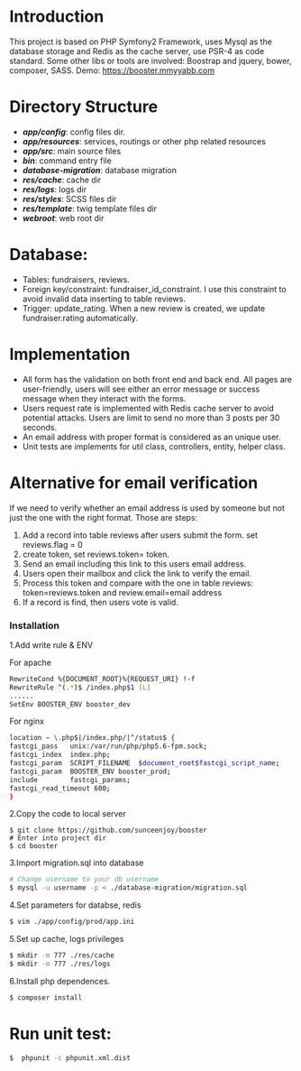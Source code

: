# Introduction
This project is based on PHP Symfony2 Framework, uses Mysql as the database storage and Redis as the cache server, use PSR-4 as code standard. Some other libs or tools are involved: Boostrap and jquery, bower, composer, SASS.
Demo: https://booster.mmyyabb.com
# Directory Structure
  - ***app/config***: config files dir.
  - ***app/resources***: services, routings or other php related resources 
  - ***app/src***: main source files
  - ***bin***: command entry file
  - ***database-migration***: database migration
  - ***res/cache***: cache dir
  - ***res/logs***: logs dir
  - ***res/styles***: SCSS files dir
  - ***res/template***: twig template files dir
  - ***webroot***: web root dir

# Database:
 - Tables: fundraisers, reviews.
 - Foreign key/constraint: fundraiser_id_constraint. I use this constraint to avoid invalid data inserting to table reviews.
 - Trigger: update_rating.  When a new review is created, we update fundraiser.rating automatically. 

# Implementation
 - All form has the validation on both front end and back end. All pages are user-friendly, users will see either an error message or success message when they interact with the forms.
 - Users request rate is implemented with Redis cache server to avoid potential attacks. Users are limit to send no more than 3 posts per 30 seconds. 
 - An email address with proper format is considered as an unique user.
 - Unit tests are implements for util class, controllers, entity, helper class.

# Alternative for email verification
If we need to verify whether an email address is used by someone but not just the one with the right format. Those are steps:
1. Add a record into table reviews after users submit the form. set reviews.flag = 0
2. create token, set reviews.token= token.
3. Send an email including this link to this users email address.
4. Users open their mailbox and click the link to verify the email.
5. Process this token and compare with the one in table reviews: token=reviews.token and review.email=email address
6. If a record is find, then users vote is valid.

### Installation
1.Add write rule & ENV

For apache
```sh
RewriteCond %{DOCUMENT_ROOT}%{REQUEST_URI} !-f
RewriteRule ^(.*)$ /index.php$1 [L]
......
SetEnv BOOSTER_ENV booster_dev
```
For nginx
```sh
location ~ \.php$|/index.php/|^/status$ {
fastcgi_pass   unix:/var/run/php/php5.6-fpm.sock;
fastcgi_index  index.php;
fastcgi_param  SCRIPT_FILENAME  $document_root$fastcgi_script_name;
fastcgi_param  BOOSTER_ENV booster_prod;
include        fastcgi_params;
fastcgi_read_timeout 600;
}
```
2.Copy the code to local server
```
$ git clone https://github.com/sunceenjoy/booster
# Enter into project dir
$ cd booster
```

3.Import migration.sql into database
```sh
# Change username to your db username
$ mysql -u username -p < ./database-migration/migration.sql
```
4.Set parameters for databse, redis
```sh
$ vim ./app/config/prod/app.ini
```
5.Set up cache, logs privileges
```sh
$ mkdir -m 777 ./res/cache
$ mkdir -m 777 ./res/logs
```

6.Install php dependences.
```sh
$ composer install
```

 # Run unit test:
```sh
$  phpunit -c phpunit.xml.dist
```
